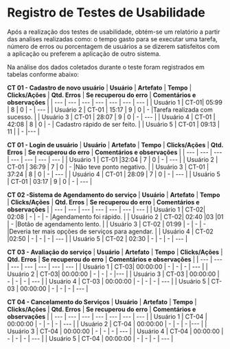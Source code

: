 
 # Registro de Testes de Usabilidade

Após a realização dos testes de usabilidade, obtém-se um relatório a partir das analises realizadas como: o tempo gasto para se executar uma tarefa, número de erros ou porcentagem de usuários a se dizerem satisfeitos com a aplicação ou preferem a aplicação de outro sistema.

Na análise dos dados coletados durante o teste foram registrados em tabelas conforme abaixo:

**CT 01 - Cadastro de novo usuário**
| **Usuário** 	| **Artefato** 	| **Tempo** | **Clicks/Ações** | **Qtd. Erros** | **Se recuperou do erro** | **Comentários e observações** |
| --- 	| --- 	| --- | ---  | --- | --- | --- |
| Usuário 1	| CT-01| 05:99 | 8 | 0 | - | --- |
| Usuário 2 | CT-01 | 15:17  | 9 | 0 | -  |Tarefa realizada com sucesso.  |
| Usuário 3	| CT-01	| 28:07  | 9  | 0 |  - | --- |
| Usuário 4	| CT-01	| 42:08 | 8 | 0  |  -  | Cadastro rápido de ser feito. |
| Usuário 5	| CT-01 | 09:13 | 11 |  | - |--- |

**CT 01 - Login de usuário**
| **Usuário** 	| **Artefato** 	| **Tempo** | **Clicks/Ações** | **Qtd. Erros** | **Se recuperou do erro** | **Comentários e observações** |
| --- 	| --- 	| --- | ---  | --- | --- | --- |
| Usuário 1	| CT-01 |32:04 | 7 | 0 | - | --- |
| Usuário 2 | CT-01 | 36:79  | 7  | 0 | -  |Não teve ponto negativo.  |
| Usuário 3	| CT-01	| 37:24  | 8 | 0 |  - | --- |
| Usuário 4	| CT-01	| 28:09  | 7 | 0  |  -  | --- |
| Usuário 5	| CT-01 | 03:17 | 9 | 0 |  - | --- |

**CT 02 -Sistema de Agendamento do serviço**
| **Usuário** 	| **Artefato** 	| **Tempo** | **Clicks/Ações** | **Qtd. Erros** | **Se recuperou do erro** | **Comentários e observações** |
| --- 	| --- 	| --- | ---  | --- | --- | --- |
| Usuário 1	| CT-02| 02:08 | - | - | - |Agendamento foi rápido.  |
| Usuário 2 | CT-02| 02:40  |03  |01 | -  |Botão de agendamento lento. |
| Usuário 3	| CT-02	| 01:99  | -  | - |  - |Deveria ter mais opções de serviços para agendar.  |
| Usuário 4	| CT-02	|02:50  | - | -  |  -  | --- |
| Usuário 5	| CT-02 | 02:30 | -  | - |  - | --- |

**CT 03 - Avaliação do serviço**
| **Usuário**  | **Artefato** 	| **Tempo** | **Clicks/Ações** | **Qtd. Erros** | **Se recuperou do erro** | **Comentários e observações** |
| --- 	| --- 	| --- | ---  | --- | --- | --- |
| Usuário 1	| CT-03| 00:00:00 | - | - | - | --- |
| Usuário 2 | CT-03| 00:00:00  | -  | - | -  |--- |
| Usuário 3	| CT-03	| 00:00:00  | -  | - |  - | --- |
| Usuário 4	| CT-03	| 00:00:00  | - | -  |  -  | --- |
| Usuário 5	| CT-03 | 00:00:00 | -  | - |  - | --- |

**CT 04 - Cancelamento do Serviços**
| **Usuário** 	| **Artefato** 	| **Tempo** | **Clicks/Ações** | **Qtd. Erros** | **Se recuperou do erro** | **Comentários e observações** |
| --- 	| --- 	| --- | ---  | --- | --- | --- |
| Usuário 1	| CT-04 | 00:00:00 | - | - | - | --- |
| Usuário 2 | CT-04 | 00:00:00  | -  | - | -  |--- |
| Usuário 3	| CT-04	| 00:00:00  | -  | - |  - | --- |
| Usuário 4	| CT-04	| 00:00:00  | - | -  |  -  | --- |
| Usuário 5	| CT-04 | 00:00:00 | -  | - |  - | --- |
